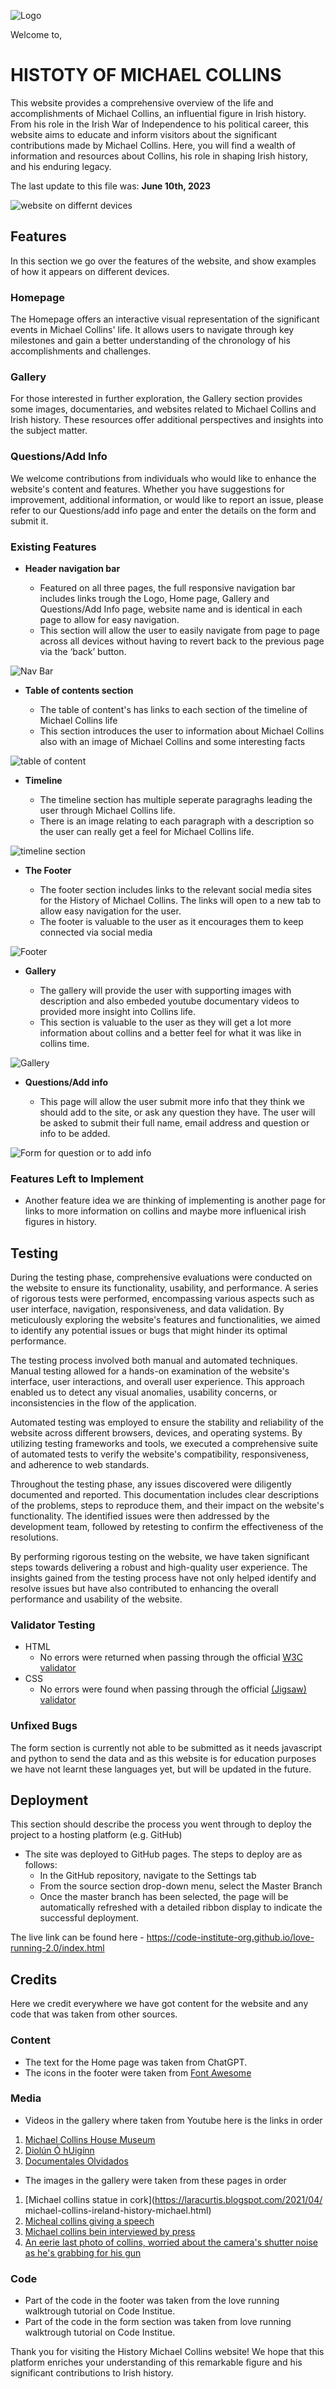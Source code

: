 ![Logo](assets/images/Michael_Collins_signature.png)

Welcome to, 
# HISTOTY OF MICHAEL COLLINS

This website provides a comprehensive overview of the life and accomplishments of Michael Collins, an influential figure in Irish history. From his role in the Irish War of Independence to his political career, this website aims to educate and inform visitors about the significant contributions made by Michael Collins. Here, you will find a wealth of information and resources about Collins, his role in shaping Irish history, and his enduring legacy.

The last update to this file was: **June 10th, 2023**

![website on differnt devices](assets/images/different-screen-sizes.png)

## Features
In this section we go over the features of the website, and show examples of how it appears on different devices.


### Homepage
The Homepage offers an interactive visual representation of the significant events in Michael Collins' life. It allows users to navigate through key milestones and gain a better understanding of the chronology of his accomplishments and challenges.

### Gallery
For those interested in further exploration, the Gallery section provides some images, documentaries, and websites related to Michael Collins and Irish history. These resources offer additional perspectives and insights into the subject matter.

### Questions/Add Info 
We welcome contributions from individuals who would like to enhance the website's content and features. Whether you have suggestions for improvement, additional information, or would like to report an issue, please refer to our Questions/add info page and enter the details on the form and submit it.

### Existing Features



- __Header navigation bar__

  - Featured on all three pages, the full responsive navigation bar includes links trough the Logo, Home page, Gallery and Questions/Add Info page, website name and is identical in each page to allow for easy navigation.
  - This section will allow the user to easily navigate from page to page across all devices without having to revert back to the previous page via the ‘back’ button. 

![Nav Bar](assets/images/header-nav.png)

- __Table of contents section__

  - The table of content's has links to each section of the timeline of Michael Collins life
  - This section introduces the user to information about Michael Collins also with an image of Michael Collins and some interesting facts

![table of content](assets/images/table-of-content.png)

- __Timeline__

  - The timeline section has multiple seperate paragraghs leading the user through Michael Collins life. 
  - There is an image relating to each paragraph with a description so the user can really get a feel for Michael Collins life. 

![timeline section](assets/images/timeline-section.png)

- __The Footer__ 

  - The footer section includes links to the relevant social media sites for the History of Michael Collins. The links will open to a new tab to allow easy navigation for the user. 
  - The footer is valuable to the user as it encourages them to keep connected via social media

![Footer](assets/images/footer.png)

- __Gallery__

  - The gallery will provide the user with supporting images with description and also embeded youtube documentary videos to provided more insight into Collins life. 
  - This section is valuable to the user as they will get a lot more information about collins and a better feel for what it was like in collins time. 

![Gallery](assets/images/gallery-images.png)

- __Questions/Add info__

  - This page will allow the user submit more info that they think we should add to the site, or ask any question they have. The user will be asked to submit their full name, email address and question or info to be added. 

![Form for question or to add info](assets/images/form.png)


### Features Left to Implement

- Another feature idea we are thinking of implementing is another page for links to more information on collins and maybe more influenical irish figures in history.

## Testing 

During the testing phase, comprehensive evaluations were conducted on the website to ensure its functionality, usability, and performance. A series of rigorous tests were performed, encompassing various aspects such as user interface, navigation, responsiveness, and data validation. By meticulously exploring the website's features and functionalities, we aimed to identify any potential issues or bugs that might hinder its optimal performance.

The testing process involved both manual and automated techniques. Manual testing allowed for a hands-on examination of the website's interface, user interactions, and overall user experience. This approach enabled us to detect any visual anomalies, usability concerns, or inconsistencies in the flow of the application.

Automated testing was employed to ensure the stability and reliability of the website across different browsers, devices, and operating systems. By utilizing testing frameworks and tools, we executed a comprehensive suite of automated tests to verify the website's compatibility, responsiveness, and adherence to web standards.

Throughout the testing phase, any issues discovered were diligently documented and reported. This documentation includes clear descriptions of the problems, steps to reproduce them, and their impact on the website's functionality. The identified issues were then addressed by the development team, followed by retesting to confirm the effectiveness of the resolutions.

By performing rigorous testing on the website, we have taken significant steps towards delivering a robust and high-quality user experience. The insights gained from the testing process have not only helped identify and resolve issues but have also contributed to enhancing the overall performance and usability of the website.


### Validator Testing 

- HTML
  - No errors were returned when passing through the official [W3C validator](https://validator.w3.org/nu/?doc=https%3A%2F%2Fcode-institute-org.github.io%2Flove-running-2.0%2Findex.html)
- CSS
  - No errors were found when passing through the official [(Jigsaw) validator](https://jigsaw.w3.org/css-validator/validator?uri=https%3A%2F%2Fvalidator.w3.org%2Fnu%2F%3Fdoc%3Dhttps%253A%252F%252Fcode-institute-org.github.io%252Flove-running-2.0%252Findex.html&profile=css3svg&usermedium=all&warning=1&vextwarning=&lang=en#css)

### Unfixed Bugs

The form section is currently not able to be submitted as it needs javascript and python to send the data and as this website is for education purposes we have not learnt these languages yet, but will be updated in the future.

## Deployment

This section should describe the process you went through to deploy the project to a hosting platform (e.g. GitHub) 

- The site was deployed to GitHub pages. The steps to deploy are as follows: 
  - In the GitHub repository, navigate to the Settings tab 
  - From the source section drop-down menu, select the Master Branch
  - Once the master branch has been selected, the page will be automatically refreshed with a detailed ribbon display to indicate the successful deployment. 

The live link can be found here - https://code-institute-org.github.io/love-running-2.0/index.html 


## Credits 

Here we credit everywhere we have got content for the website and any code that was taken from other sources.

### Content 

- The text for the Home page was taken from ChatGPT.
- The icons in the footer were taken from [Font Awesome](https://fontawesome.com/)

### Media

- Videos in the gallery where taken from Youtube here is the links in order
 1. [Michael Collins House Museum](https://www.youtube.com/@michaelcollinshouse)
 2. [Diolún Ó hUigínn](https://www.youtube.com/@Dioluin)
 3. [Documentales Olvidados](https://www.youtube.com/@Documentalesolvidado)

- The images in the gallery were taken from these pages in order
 1. [Michael collins statue in cork](https://laracurtis.blogspot.com/2021/04/   michael-collins-ireland-history-michael.html)
 2. [Micheal collins giving a speech](https://www.pinterest.jp/pin/museum-all-about-michael-collins-to-open-on-easter-saturday--128915608061888154/)
 3. [Michael collins bein interviewed by press](https://www.pinterest.com/pin/421086633909672221/)
 4. [An eerie last photo of collins, worried about the camera's shutter noise as he's grabbing for his gun](https://www.pinterest.com/pin/454300681146697950/)

### Code 

- Part of the code in the footer was taken from the love running walktrough tutorial on Code Institue.
- Part of the code in the form section was taken from love running walktrough tutorial on Code Institue.

Thank you for visiting the History Michael Collins website! We hope that this platform enriches your understanding of this remarkable figure and his significant contributions to Irish history.